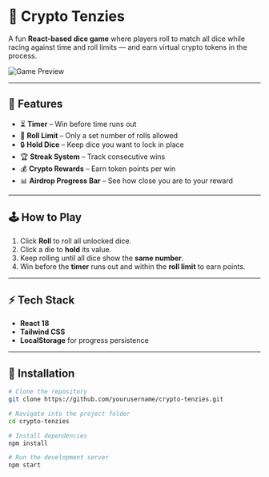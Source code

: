 # 🎲 Crypto Tenzies

A fun **React-based dice game** where players roll to match all dice while racing against time and roll limits — and earn virtual crypto tokens in the process.  

![Game Preview](![PreviewImage](image.png))

---

## 🚀 Features
- ⏳ **Timer** – Win before time runs out  
- 🎯 **Roll Limit** – Only a set number of rolls allowed  
- 🔒 **Hold Dice** – Keep dice you want to lock in place  
- 🏆 **Streak System** – Track consecutive wins  
- 💰 **Crypto Rewards** – Earn token points per win  
- 📊 **Airdrop Progress Bar** – See how close you are to your reward  

---

## 🕹️ How to Play
1. Click **Roll** to roll all unlocked dice.  
2. Click a die to **hold** its value.  
3. Keep rolling until all dice show the **same number**.  
4. Win before the **timer** runs out and within the **roll limit** to earn points.  

---

## ⚡ Tech Stack
- **React 18**
- **Tailwind CSS**
- **LocalStorage** for progress persistence  

---

## 📂 Installation
```bash
# Clone the repository
git clone https://github.com/yourusername/crypto-tenzies.git

# Navigate into the project folder
cd crypto-tenzies

# Install dependencies
npm install

# Run the development server
npm start

